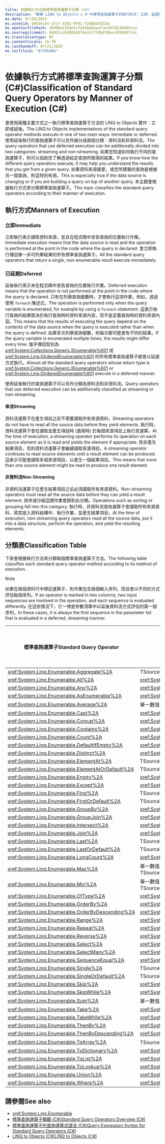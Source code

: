 ```yaml
---
title: 依據執行方式將標準查詢運算子分類 (C#)
description: '瞭解 LINQ to Objects c # 中標準查詢運算子的執行形式：立即、延遲資料流程和延遲的非串流。'
ms.date: 07/20/2015
ms.assetid: b9435ce5-a7cf-4182-9f01-f3468a5533dc
ms.openlocfilehash: dd496e232de2c7ed10a8aaa7cec84f8136495cce
ms.sourcegitcommit: 04022ca5d00b2074e1b1ffdbd76bec4950697c4c
ms.translationtype: MT
ms.contentlocale: zh-TW
ms.lasthandoff: 07/23/2020
ms.locfileid: "87105496"
---
```

# <a name="classification-of-standard-query-operators-by-manner-of-execution-c"></a><span data-ttu-id="ff2f5-103">依據執行方式將標準查詢運算子分類 (C#)</span><span class="sxs-lookup"><span data-stu-id="ff2f5-103">Classification of Standard Query Operators by Manner of Execution (C#)</span></span>
<span data-ttu-id="ff2f5-104">會使用兩種主要方式之一執行標準查詢運算子方法的 LINQ to Objects 實作：立即或延後。</span><span class="sxs-lookup"><span data-stu-id="ff2f5-104">The LINQ to Objects implementations of the standard query operator methods execute in one of two main ways: immediate or deferred.</span></span> <span data-ttu-id="ff2f5-105">使用延後執行的查詢運算子可以另外細分成兩個分類︰資料流和非資料流。</span><span class="sxs-lookup"><span data-stu-id="ff2f5-105">The query operators that use deferred execution can be additionally divided into two categories: streaming and non-streaming.</span></span> <span data-ttu-id="ff2f5-106">如果您知道如何執行不同的查詢運算子，則可以協助您了解透過給定查詢所取得的結果。</span><span class="sxs-lookup"><span data-stu-id="ff2f5-106">If you know how the different query operators execute, it may help you understand the results that you get from a given query.</span></span> <span data-ttu-id="ff2f5-107">如果資料來源變更，或您所建置的查詢是根據另一個查詢，則這特別有用。</span><span class="sxs-lookup"><span data-stu-id="ff2f5-107">This is especially true if the data source is changing or if you are building a query on top of another query.</span></span> <span data-ttu-id="ff2f5-108">本主題會根據執行方式來分類標準查詢運算子。</span><span class="sxs-lookup"><span data-stu-id="ff2f5-108">This topic classifies the standard query operators according to their manner of execution.</span></span>  
  
## <a name="manners-of-execution"></a><span data-ttu-id="ff2f5-109">執行方式</span><span class="sxs-lookup"><span data-stu-id="ff2f5-109">Manners of Execution</span></span>  
  
### <a name="immediate"></a><span data-ttu-id="ff2f5-110">立即</span><span class="sxs-lookup"><span data-stu-id="ff2f5-110">Immediate</span></span>  
 <span data-ttu-id="ff2f5-111">立即執行表示讀取資料來源，並且在程式碼中宣告查詢的位置執行作業。</span><span class="sxs-lookup"><span data-stu-id="ff2f5-111">Immediate execution means that the data source is read and the operation is performed at the point in the code where the query is declared.</span></span> <span data-ttu-id="ff2f5-112">會立即執行傳回單一非可列舉結果的所有標準查詢運算子。</span><span class="sxs-lookup"><span data-stu-id="ff2f5-112">All the standard query operators that return a single, non-enumerable result execute immediately.</span></span>  
  
### <a name="deferred"></a><span data-ttu-id="ff2f5-113">已延期</span><span class="sxs-lookup"><span data-stu-id="ff2f5-113">Deferred</span></span>  
 <span data-ttu-id="ff2f5-114">延後執行表示未在程式碼中宣告查詢的位置執行作業。</span><span class="sxs-lookup"><span data-stu-id="ff2f5-114">Deferred execution means that the operation is not performed at the point in the code where the query is declared.</span></span> <span data-ttu-id="ff2f5-115">只有在列舉查詢變數時，才會執行這項作業，例如，透過使用 `foreach` 陳述式。</span><span class="sxs-lookup"><span data-stu-id="ff2f5-115">The operation is performed only when the query variable is enumerated, for example by using a `foreach` statement.</span></span> <span data-ttu-id="ff2f5-116">這表示執行查詢的結果取決於執行查詢時的資料來源內容，而不是定義查詢時的資料來源內容。</span><span class="sxs-lookup"><span data-stu-id="ff2f5-116">This means that the results of executing the query depend on the contents of the data source when the query is executed rather than when the query is defined.</span></span> <span data-ttu-id="ff2f5-117">如果多次列舉查詢變數，則每次都可能會有不同的結果。</span><span class="sxs-lookup"><span data-stu-id="ff2f5-117">If the query variable is enumerated multiple times, the results might differ every time.</span></span> <span data-ttu-id="ff2f5-118">幾乎傳回型別為 <xref:System.Collections.Generic.IEnumerable%601> 或 <xref:System.Linq.IOrderedEnumerable%601> 的所有標準查詢運算子都會以延遲方式執行。</span><span class="sxs-lookup"><span data-stu-id="ff2f5-118">Almost all the standard query operators whose return type is <xref:System.Collections.Generic.IEnumerable%601> or <xref:System.Linq.IOrderedEnumerable%601> execute in a deferred manner.</span></span>  
  
 <span data-ttu-id="ff2f5-119">使用延後執行的查詢運算子可以另外分類為資料流和非資料流。</span><span class="sxs-lookup"><span data-stu-id="ff2f5-119">Query operators that use deferred execution can be additionally classified as streaming or non-streaming.</span></span>  
  
#### <a name="streaming"></a><span data-ttu-id="ff2f5-120">串流</span><span class="sxs-lookup"><span data-stu-id="ff2f5-120">Streaming</span></span>  
 <span data-ttu-id="ff2f5-121">資料流運算子在產生項目之前不需要讀取所有來源資料。</span><span class="sxs-lookup"><span data-stu-id="ff2f5-121">Streaming operators do not have to read all the source data before they yield elements.</span></span> <span data-ttu-id="ff2f5-122">執行時，資料流運算子會在讀取並產生項目時 (適用時) 於每個來源項目上執行其運算。</span><span class="sxs-lookup"><span data-stu-id="ff2f5-122">At the time of execution, a streaming operator performs its operation on each source element as it is read and yields the element if appropriate.</span></span> <span data-ttu-id="ff2f5-123">除非產生結果項目，否則資料流運算子會繼續讀取來源項目。</span><span class="sxs-lookup"><span data-stu-id="ff2f5-123">A streaming operator continues to read source elements until a result element can be produced.</span></span> <span data-ttu-id="ff2f5-124">這表示可能會讀取多個來源項目，以產生一個結果項目。</span><span class="sxs-lookup"><span data-stu-id="ff2f5-124">This means that more than one source element might be read to produce one result element.</span></span>  
  
#### <a name="non-streaming"></a><span data-ttu-id="ff2f5-125">非資料流</span><span class="sxs-lookup"><span data-stu-id="ff2f5-125">Non-Streaming</span></span>  
 <span data-ttu-id="ff2f5-126">非資料流運算子在產生結果項目之前必須讀取所有來源資料。</span><span class="sxs-lookup"><span data-stu-id="ff2f5-126">Non-streaming operators must read all the source data before they can yield a result element.</span></span> <span data-ttu-id="ff2f5-127">排序或分組這類作業會歸到此分類。</span><span class="sxs-lookup"><span data-stu-id="ff2f5-127">Operations such as sorting or grouping fall into this category.</span></span> <span data-ttu-id="ff2f5-128">執行時，非資料流查詢運算子會讀取所有來源資料、將其放入資料結構中、執行作業，並產生結果項目。</span><span class="sxs-lookup"><span data-stu-id="ff2f5-128">At the time of execution, non-streaming query operators read all the source data, put it into a data structure, perform the operation, and yield the resulting elements.</span></span>  
  
## <a name="classification-table"></a><span data-ttu-id="ff2f5-129">分類表</span><span class="sxs-lookup"><span data-stu-id="ff2f5-129">Classification Table</span></span>  
 <span data-ttu-id="ff2f5-130">下表會根據執行方法來分類每個標準查詢運算子方法。</span><span class="sxs-lookup"><span data-stu-id="ff2f5-130">The following table classifies each standard query operator method according to its method of execution.</span></span>  
  
> [!NOTE]
> <span data-ttu-id="ff2f5-131">如果在兩個資料行中標記運算子，則作業包含兩個輸入序列，而且會以不同的方式評估每個序列。</span><span class="sxs-lookup"><span data-stu-id="ff2f5-131">If an operator is marked in two columns, two input sequences are involved in the operation, and each sequence is evaluated differently.</span></span> <span data-ttu-id="ff2f5-132">在這些情況下，它一律是參數清單中以延後資料流方式評估的第一個序列。</span><span class="sxs-lookup"><span data-stu-id="ff2f5-132">In these cases, it is always the first sequence in the parameter list that is evaluated in a deferred, streaming manner.</span></span>  
  
|<span data-ttu-id="ff2f5-133">標準查詢運算子</span><span class="sxs-lookup"><span data-stu-id="ff2f5-133">Standard Query Operator</span></span>|<span data-ttu-id="ff2f5-134">傳回類型</span><span class="sxs-lookup"><span data-stu-id="ff2f5-134">Return Type</span></span>|<span data-ttu-id="ff2f5-135">立即執行</span><span class="sxs-lookup"><span data-stu-id="ff2f5-135">Immediate Execution</span></span>|<span data-ttu-id="ff2f5-136">延後資料流執行</span><span class="sxs-lookup"><span data-stu-id="ff2f5-136">Deferred Streaming Execution</span></span>|<span data-ttu-id="ff2f5-137">延後非資料流執行</span><span class="sxs-lookup"><span data-stu-id="ff2f5-137">Deferred Non-Streaming Execution</span></span>|  
|-----------------------------|-----------------|-------------------------|----------------------------------|---------------------------------------|  
|<xref:System.Linq.Enumerable.Aggregate%2A>|<span data-ttu-id="ff2f5-138">TSource</span><span class="sxs-lookup"><span data-stu-id="ff2f5-138">TSource</span></span>|<span data-ttu-id="ff2f5-139">X</span><span class="sxs-lookup"><span data-stu-id="ff2f5-139">X</span></span>|||  
|<xref:System.Linq.Enumerable.All%2A>|<xref:System.Boolean>|<span data-ttu-id="ff2f5-140">X</span><span class="sxs-lookup"><span data-stu-id="ff2f5-140">X</span></span>|||  
|<xref:System.Linq.Enumerable.Any%2A>|<xref:System.Boolean>|<span data-ttu-id="ff2f5-141">X</span><span class="sxs-lookup"><span data-stu-id="ff2f5-141">X</span></span>|||  
|<xref:System.Linq.Enumerable.AsEnumerable%2A>|<xref:System.Collections.Generic.IEnumerable%601>||<span data-ttu-id="ff2f5-142">X</span><span class="sxs-lookup"><span data-stu-id="ff2f5-142">X</span></span>||  
|<xref:System.Linq.Enumerable.Average%2A>|<span data-ttu-id="ff2f5-143">單一數值</span><span class="sxs-lookup"><span data-stu-id="ff2f5-143">Single numeric value</span></span>|<span data-ttu-id="ff2f5-144">X</span><span class="sxs-lookup"><span data-stu-id="ff2f5-144">X</span></span>|||  
|<xref:System.Linq.Enumerable.Cast%2A>|<xref:System.Collections.Generic.IEnumerable%601>||<span data-ttu-id="ff2f5-145">X</span><span class="sxs-lookup"><span data-stu-id="ff2f5-145">X</span></span>||  
|<xref:System.Linq.Enumerable.Concat%2A>|<xref:System.Collections.Generic.IEnumerable%601>||<span data-ttu-id="ff2f5-146">X</span><span class="sxs-lookup"><span data-stu-id="ff2f5-146">X</span></span>||  
|<xref:System.Linq.Enumerable.Contains%2A>|<xref:System.Boolean>|<span data-ttu-id="ff2f5-147">X</span><span class="sxs-lookup"><span data-stu-id="ff2f5-147">X</span></span>|||  
|<xref:System.Linq.Enumerable.Count%2A>|<xref:System.Int32>|<span data-ttu-id="ff2f5-148">X</span><span class="sxs-lookup"><span data-stu-id="ff2f5-148">X</span></span>|||  
|<xref:System.Linq.Enumerable.DefaultIfEmpty%2A>|<xref:System.Collections.Generic.IEnumerable%601>||<span data-ttu-id="ff2f5-149">X</span><span class="sxs-lookup"><span data-stu-id="ff2f5-149">X</span></span>||  
|<xref:System.Linq.Enumerable.Distinct%2A>|<xref:System.Collections.Generic.IEnumerable%601>||<span data-ttu-id="ff2f5-150">X</span><span class="sxs-lookup"><span data-stu-id="ff2f5-150">X</span></span>||  
|<xref:System.Linq.Enumerable.ElementAt%2A>|<span data-ttu-id="ff2f5-151">TSource</span><span class="sxs-lookup"><span data-stu-id="ff2f5-151">TSource</span></span>|<span data-ttu-id="ff2f5-152">X</span><span class="sxs-lookup"><span data-stu-id="ff2f5-152">X</span></span>|||  
|<xref:System.Linq.Enumerable.ElementAtOrDefault%2A>|<span data-ttu-id="ff2f5-153">TSource</span><span class="sxs-lookup"><span data-stu-id="ff2f5-153">TSource</span></span>|<span data-ttu-id="ff2f5-154">X</span><span class="sxs-lookup"><span data-stu-id="ff2f5-154">X</span></span>|||  
|<xref:System.Linq.Enumerable.Empty%2A>|<xref:System.Collections.Generic.IEnumerable%601>|<span data-ttu-id="ff2f5-155">X</span><span class="sxs-lookup"><span data-stu-id="ff2f5-155">X</span></span>|||  
|<xref:System.Linq.Enumerable.Except%2A>|<xref:System.Collections.Generic.IEnumerable%601>||<span data-ttu-id="ff2f5-156">X</span><span class="sxs-lookup"><span data-stu-id="ff2f5-156">X</span></span>|<span data-ttu-id="ff2f5-157">X</span><span class="sxs-lookup"><span data-stu-id="ff2f5-157">X</span></span>|  
|<xref:System.Linq.Enumerable.First%2A>|<span data-ttu-id="ff2f5-158">TSource</span><span class="sxs-lookup"><span data-stu-id="ff2f5-158">TSource</span></span>|<span data-ttu-id="ff2f5-159">X</span><span class="sxs-lookup"><span data-stu-id="ff2f5-159">X</span></span>|||  
|<xref:System.Linq.Enumerable.FirstOrDefault%2A>|<span data-ttu-id="ff2f5-160">TSource</span><span class="sxs-lookup"><span data-stu-id="ff2f5-160">TSource</span></span>|<span data-ttu-id="ff2f5-161">X</span><span class="sxs-lookup"><span data-stu-id="ff2f5-161">X</span></span>|||  
|<xref:System.Linq.Enumerable.GroupBy%2A>|<xref:System.Collections.Generic.IEnumerable%601>|||<span data-ttu-id="ff2f5-162">X</span><span class="sxs-lookup"><span data-stu-id="ff2f5-162">X</span></span>|  
|<xref:System.Linq.Enumerable.GroupJoin%2A>|<xref:System.Collections.Generic.IEnumerable%601>||<span data-ttu-id="ff2f5-163">X</span><span class="sxs-lookup"><span data-stu-id="ff2f5-163">X</span></span>|<span data-ttu-id="ff2f5-164">X</span><span class="sxs-lookup"><span data-stu-id="ff2f5-164">X</span></span>|  
<xref:System.Linq.Enumerable.Intersect%2A>|<xref:System.Collections.Generic.IEnumerable%601>||<span data-ttu-id="ff2f5-165">X</span><span class="sxs-lookup"><span data-stu-id="ff2f5-165">X</span></span>|<span data-ttu-id="ff2f5-166">X</span><span class="sxs-lookup"><span data-stu-id="ff2f5-166">X</span></span>|  
|<xref:System.Linq.Enumerable.Join%2A>|<xref:System.Collections.Generic.IEnumerable%601>||<span data-ttu-id="ff2f5-167">X</span><span class="sxs-lookup"><span data-stu-id="ff2f5-167">X</span></span>|<span data-ttu-id="ff2f5-168">X</span><span class="sxs-lookup"><span data-stu-id="ff2f5-168">X</span></span>|  
|<xref:System.Linq.Enumerable.Last%2A>|<span data-ttu-id="ff2f5-169">TSource</span><span class="sxs-lookup"><span data-stu-id="ff2f5-169">TSource</span></span>|<span data-ttu-id="ff2f5-170">X</span><span class="sxs-lookup"><span data-stu-id="ff2f5-170">X</span></span>|||  
|<xref:System.Linq.Enumerable.LastOrDefault%2A>|<span data-ttu-id="ff2f5-171">TSource</span><span class="sxs-lookup"><span data-stu-id="ff2f5-171">TSource</span></span>|<span data-ttu-id="ff2f5-172">X</span><span class="sxs-lookup"><span data-stu-id="ff2f5-172">X</span></span>|||  
|<xref:System.Linq.Enumerable.LongCount%2A>|<xref:System.Int64>|<span data-ttu-id="ff2f5-173">X</span><span class="sxs-lookup"><span data-stu-id="ff2f5-173">X</span></span>|||  
|<xref:System.Linq.Enumerable.Max%2A>|<span data-ttu-id="ff2f5-174">單一數值、TSource 或 TResult</span><span class="sxs-lookup"><span data-stu-id="ff2f5-174">Single numeric value, TSource, or TResult</span></span>|<span data-ttu-id="ff2f5-175">X</span><span class="sxs-lookup"><span data-stu-id="ff2f5-175">X</span></span>|||  
|<xref:System.Linq.Enumerable.Min%2A>|<span data-ttu-id="ff2f5-176">單一數值、TSource 或 TResult</span><span class="sxs-lookup"><span data-stu-id="ff2f5-176">Single numeric value, TSource, or TResult</span></span>|<span data-ttu-id="ff2f5-177">X</span><span class="sxs-lookup"><span data-stu-id="ff2f5-177">X</span></span>|||  
|<xref:System.Linq.Enumerable.OfType%2A>|<xref:System.Collections.Generic.IEnumerable%601>||<span data-ttu-id="ff2f5-178">X</span><span class="sxs-lookup"><span data-stu-id="ff2f5-178">X</span></span>||  
|<xref:System.Linq.Enumerable.OrderBy%2A>|<xref:System.Linq.IOrderedEnumerable%601>|||<span data-ttu-id="ff2f5-179">X</span><span class="sxs-lookup"><span data-stu-id="ff2f5-179">X</span></span>|  
|<xref:System.Linq.Enumerable.OrderByDescending%2A>|<xref:System.Linq.IOrderedEnumerable%601>|||<span data-ttu-id="ff2f5-180">X</span><span class="sxs-lookup"><span data-stu-id="ff2f5-180">X</span></span>|  
|<xref:System.Linq.Enumerable.Range%2A>|<xref:System.Collections.Generic.IEnumerable%601>||<span data-ttu-id="ff2f5-181">X</span><span class="sxs-lookup"><span data-stu-id="ff2f5-181">X</span></span>||  
|<xref:System.Linq.Enumerable.Repeat%2A>|<xref:System.Collections.Generic.IEnumerable%601>||<span data-ttu-id="ff2f5-182">X</span><span class="sxs-lookup"><span data-stu-id="ff2f5-182">X</span></span>||  
|<xref:System.Linq.Enumerable.Reverse%2A>|<xref:System.Collections.Generic.IEnumerable%601>|||<span data-ttu-id="ff2f5-183">X</span><span class="sxs-lookup"><span data-stu-id="ff2f5-183">X</span></span>|  
|<xref:System.Linq.Enumerable.Select%2A>|<xref:System.Collections.Generic.IEnumerable%601>||<span data-ttu-id="ff2f5-184">X</span><span class="sxs-lookup"><span data-stu-id="ff2f5-184">X</span></span>||  
|<xref:System.Linq.Enumerable.SelectMany%2A>|<xref:System.Collections.Generic.IEnumerable%601>||<span data-ttu-id="ff2f5-185">X</span><span class="sxs-lookup"><span data-stu-id="ff2f5-185">X</span></span>||  
|<xref:System.Linq.Enumerable.SequenceEqual%2A>|<xref:System.Boolean>|<span data-ttu-id="ff2f5-186">X</span><span class="sxs-lookup"><span data-stu-id="ff2f5-186">X</span></span>|||  
|<xref:System.Linq.Enumerable.Single%2A>|<span data-ttu-id="ff2f5-187">TSource</span><span class="sxs-lookup"><span data-stu-id="ff2f5-187">TSource</span></span>|<span data-ttu-id="ff2f5-188">X</span><span class="sxs-lookup"><span data-stu-id="ff2f5-188">X</span></span>|||  
|<xref:System.Linq.Enumerable.SingleOrDefault%2A>|<span data-ttu-id="ff2f5-189">TSource</span><span class="sxs-lookup"><span data-stu-id="ff2f5-189">TSource</span></span>|<span data-ttu-id="ff2f5-190">X</span><span class="sxs-lookup"><span data-stu-id="ff2f5-190">X</span></span>|||  
|<xref:System.Linq.Enumerable.Skip%2A>|<xref:System.Collections.Generic.IEnumerable%601>||<span data-ttu-id="ff2f5-191">X</span><span class="sxs-lookup"><span data-stu-id="ff2f5-191">X</span></span>||  
|<xref:System.Linq.Enumerable.SkipWhile%2A>|<xref:System.Collections.Generic.IEnumerable%601>||<span data-ttu-id="ff2f5-192">X</span><span class="sxs-lookup"><span data-stu-id="ff2f5-192">X</span></span>||  
|<xref:System.Linq.Enumerable.Sum%2A>|<span data-ttu-id="ff2f5-193">單一數值</span><span class="sxs-lookup"><span data-stu-id="ff2f5-193">Single numeric value</span></span>|<span data-ttu-id="ff2f5-194">X</span><span class="sxs-lookup"><span data-stu-id="ff2f5-194">X</span></span>|||  
|<xref:System.Linq.Enumerable.Take%2A>|<xref:System.Collections.Generic.IEnumerable%601>||<span data-ttu-id="ff2f5-195">X</span><span class="sxs-lookup"><span data-stu-id="ff2f5-195">X</span></span>||  
<xref:System.Linq.Enumerable.TakeWhile%2A>|<xref:System.Collections.Generic.IEnumerable%601>||<span data-ttu-id="ff2f5-196">X</span><span class="sxs-lookup"><span data-stu-id="ff2f5-196">X</span></span>||  
|<xref:System.Linq.Enumerable.ThenBy%2A>|<xref:System.Linq.IOrderedEnumerable%601>|||<span data-ttu-id="ff2f5-197">X</span><span class="sxs-lookup"><span data-stu-id="ff2f5-197">X</span></span>|  
|<xref:System.Linq.Enumerable.ThenByDescending%2A>|<xref:System.Linq.IOrderedEnumerable%601>|||<span data-ttu-id="ff2f5-198">X</span><span class="sxs-lookup"><span data-stu-id="ff2f5-198">X</span></span>|  
|<xref:System.Linq.Enumerable.ToArray%2A>|<span data-ttu-id="ff2f5-199">TSource 陣列</span><span class="sxs-lookup"><span data-stu-id="ff2f5-199">TSource array</span></span>|<span data-ttu-id="ff2f5-200">X</span><span class="sxs-lookup"><span data-stu-id="ff2f5-200">X</span></span>|||  
|<xref:System.Linq.Enumerable.ToDictionary%2A>|<xref:System.Collections.Generic.Dictionary%602>|<span data-ttu-id="ff2f5-201">X</span><span class="sxs-lookup"><span data-stu-id="ff2f5-201">X</span></span>|||  
|<xref:System.Linq.Enumerable.ToList%2A>|<xref:System.Collections.Generic.IList%601>|<span data-ttu-id="ff2f5-202">X</span><span class="sxs-lookup"><span data-stu-id="ff2f5-202">X</span></span>|||  
|<xref:System.Linq.Enumerable.ToLookup%2A>|<xref:System.Linq.ILookup%602>|<span data-ttu-id="ff2f5-203">X</span><span class="sxs-lookup"><span data-stu-id="ff2f5-203">X</span></span>|||  
|<xref:System.Linq.Enumerable.Union%2A>|<xref:System.Collections.Generic.IEnumerable%601>||<span data-ttu-id="ff2f5-204">X</span><span class="sxs-lookup"><span data-stu-id="ff2f5-204">X</span></span>||  
|<xref:System.Linq.Enumerable.Where%2A>|<xref:System.Collections.Generic.IEnumerable%601>||<span data-ttu-id="ff2f5-205">X</span><span class="sxs-lookup"><span data-stu-id="ff2f5-205">X</span></span>||  
  
## <a name="see-also"></a><span data-ttu-id="ff2f5-206">請參閱</span><span class="sxs-lookup"><span data-stu-id="ff2f5-206">See also</span></span>

- <xref:System.Linq.Enumerable>
- [<span data-ttu-id="ff2f5-207">標準查詢運算子概觀 (C#)</span><span class="sxs-lookup"><span data-stu-id="ff2f5-207">Standard Query Operators Overview (C#)</span></span>](./standard-query-operators-overview.md)
- [<span data-ttu-id="ff2f5-208">標準查詢運算子的查詢運算式語法 (C#)</span><span class="sxs-lookup"><span data-stu-id="ff2f5-208">Query Expression Syntax for Standard Query Operators (C#)</span></span>](./query-expression-syntax-for-standard-query-operators.md)
- [<span data-ttu-id="ff2f5-209">LINQ to Objects (C#)</span><span class="sxs-lookup"><span data-stu-id="ff2f5-209">LINQ to Objects (C#)</span></span>](./linq-to-objects.md)
